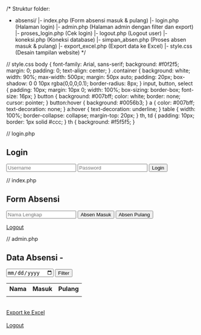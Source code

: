 /*
Struktur folder:
- absensi/
  |- index.php         (Form absensi masuk & pulang)
  |- login.php         (Halaman login)
  |- admin.php         (Halaman admin dengan filter dan export)
  |- proses_login.php  (Cek login)
  |- logout.php        (Logout user)
  |- koneksi.php       (Koneksi database)
  |- simpan_absen.php  (Proses absen masuk & pulang)
  |- export_excel.php  (Export data ke Excel)
  |- style.css         (Desain tampilan website)
*/

// style.css
body {
  font-family: Arial, sans-serif;
  background: #f0f2f5;
  margin: 0;
  padding: 0;
  text-align: center;
}
.container {
  background: white;
  width: 90%;
  max-width: 500px;
  margin: 50px auto;
  padding: 20px;
  box-shadow: 0 0 10px rgba(0,0,0,0.1);
  border-radius: 8px;
}
input, button, select {
  padding: 10px;
  margin: 10px 0;
  width: 100%;
  box-sizing: border-box;
  font-size: 16px;
}
button {
  background: #007bff;
  color: white;
  border: none;
  cursor: pointer;
}
button:hover {
  background: #0056b3;
}
a {
  color: #007bff;
  text-decoration: none;
}
a:hover {
  text-decoration: underline;
}
table {
  width: 100%;
  border-collapse: collapse;
  margin-top: 20px;
}
th, td {
  padding: 10px;
  border: 1px solid #ccc;
}
th {
  background: #f5f5f5;
}

// login.php
<!DOCTYPE html>
<html>
<head>
  <title>Login</title>
  <link rel="stylesheet" href="style.css">
</head>
<body>
<div class="container">
<h2>Login</h2>
<form action="proses_login.php" method="post">
  <input type="text" name="username" placeholder="Username" required>
  <input type="password" name="password" placeholder="Password" required>
  <button type="submit">Login</button>
</form>
</div>
</body>
</html>

// index.php
<?php
session_start();
include 'koneksi.php';
if (!isset($_SESSION['user_id'])) header("Location: login.php");
?>
<!DOCTYPE html>
<html>
<head>
  <title>Absensi</title>
  <link rel="stylesheet" href="style.css">
</head>
<body>
<div class="container">
<h2>Form Absensi</h2>
<form action="simpan_absen.php" method="post">
  <input type="text" name="nama" placeholder="Nama Lengkap" required>
  <button type="submit" name="absen_masuk">Absen Masuk</button>
  <button type="submit" name="absen_pulang">Absen Pulang</button>
</form>
<a href="logout.php">Logout</a>
</div>
</body>
</html>

// admin.php
<?php
session_start();
include 'koneksi.php';
if ($_SESSION['role'] !== 'admin') die("Akses ditolak.");
$tanggal = isset($_GET['tanggal']) ? $_GET['tanggal'] : date("Y-m-d");
$query = mysqli_query($conn, "SELECT * FROM absensi WHERE DATE(waktu_masuk)='$tanggal'");
?>
<!DOCTYPE html>
<html>
<head>
  <title>Data Absensi</title>
  <link rel="stylesheet" href="style.css">
</head>
<body>
<div class="container">
<h2>Data Absensi - <?= $tanggal ?></h2>
<form method="get">
  <input type="date" name="tanggal" value="<?= $tanggal ?>">
  <button type="submit">Filter</button>
</form>
<table>
<tr><th>Nama</th><th>Masuk</th><th>Pulang</th></tr>
<?php while ($row = mysqli_fetch_assoc($query)) { ?>
<tr>
  <td><?= $row['nama'] ?></td>
  <td><?= $row['waktu_masuk'] ?></td>
  <td><?= $row['waktu_pulang'] ?: '-' ?></td>
</tr>
<?php } ?>
</table>
<br>
<a href="export_excel.php?tanggal=<?= $tanggal ?>">Export ke Excel</a>
<br><br><a href="logout.php">Logout</a>
</div>
</body>
</html>
